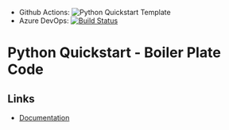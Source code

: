 - Github Actions: ![Python Quickstart Template](https://github.com/govindarajanv/python-quickstart/workflows/Python%20package/badge.svg?branch=master)
- Azure DevOps: [![Build Status](https://dev.azure.com/govindarajanv/govindarajanv/_apis/build/status/govindarajanv.python-quickstart?branchName=master)](https://dev.azure.com/govindarajanv/govindarajanv/_build/latest?definitionId=4&branchName=master)

# Python Quickstart - Boiler Plate Code

## Links

- [Documentation](https://govindarajanv.github.io/python-quickstart/)
